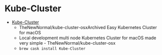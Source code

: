 # Kube-Cluster
- [Kube-Cluster](https://github.com/TheNewNormal/kube-cluster-osx)
  -  TheNewNormal/kube-cluster-osxArchived Easy Kubernetes Cluster for macOS
  - Local development  multi node Kubernetes Cluster for macOS made very simple - TheNewNormal/kube-cluster-osx
  - `brew cask install Kube-Cluster`
